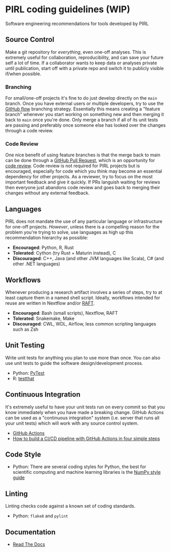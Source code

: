 # PIRL coding guidelines (WIP)
Software engineering recommendations for tools developed by PIRL




## Source Control

Make a git repository for *everything*, even one-off analyses. This is extremely useful for collaboration, reproducibility, and can save your future self a lot of time. If a collaborator wants to keep data or analyses private until publication, start off with a private repo and switch it to publicly visible if/when possible. 

### Branching

For small/one-off projects it's fine to do just develop directly on the `main` branch. Once you have external users or multiple developers, try to use the [GitHub flow](https://gitversion.net/docs/learn/branching-strategies/githubflow/) branching strategy. Essentially this means creating a "feature branch" whenever you start working on something new and then merging it back to `main` once you're done. Only merge a branch if all of its unit tests are passing and preferably once someone else has looked over the changes through a code review. 

### Code Review

One nice benefit of using feature branches is that the merge back to main can be done through a [GitHub Pull Request](https://gist.github.com/vlandham/3b2b79c40bc7353ae95a), which is an opportunity for [code review](https://github.com/features/code-review). Code review is not required for PIRL projects but is encouraged, especially for code which you think may become an essential dependency for other projects. As a reviewer, try to focus on the most important feedback and give it quickly. If PRs languish waiting for reviews then everyone just abandons code review and goes back to merging their changes without any external feedback. 

## Languages

PIRL does not mandate the use of any particular language or infrastructure for one-off projects. *However*, unless there is a compelling reason for the problem you're trying to solve, use languages as high up this recommendation hierarchy as possible: 

* **Encouraged**: Python, R, Rust
* **Tolerated**:  Cython (try Rust + Maturin instead), C
* **Discouraged**: C++, Java (and other JVM languages like Scala), C# (and other .NET languages)

## Workflows

Whenever producing a research artifact involves a series of steps, try to at least capture them in a named shell script. Ideally, workflows intended for reuse are written in Nextflow and/or [RAFT](https://gitlab.com/landscape-of-effective-neoantigens-software/raft/-/wikis/home). 

* **Encouraged**: Bash (small scripts), Nextflow, RAFT
* **Tolerated**:  Snakemake, Make
* **Discouraged**: CWL, WDL, Airflow, less common scripting languages such as Zsh

## Unit Testing

Write unit tests for anything you plan to use more than once. You can also use unit tests to guide the software design/development process. 

* Python: [PyTest](https://nose.readthedocs.io/en/latest/testing.html](https://docs.pytest.org/en/8.0.x/))
* R: [testthat](https://testthat.r-lib.org/)

## Continuous Integration

It's extremely useful to have your unit tests run on every commit so that you know immediately when you have made a breaking change. GitHub Actions can be used as a "continuous integration" system (i.e. server that runs all your unit tests) which will work with any source control system. 

* [GitHub Actions](https://docs.travis-ci.com/user/tutorial/)
* [How to build a CI/CD pipeline with GitHub Actions in four simple steps](https://github.blog/2022-02-02-build-ci-cd-pipeline-github-actions-four-steps/)


## Code Style
* Python: There are several coding styles for Python, the best for scientific computing and machine learning libraries is the [NumPy style guide](https://numpydoc.readthedocs.io/en/latest/format.html) 

## Linting
Linting checks code against a known set of coding standards.
* Python: `flake8` and `pylint`

## Documentation 
* [Read The Docs](https://readthedocs.org/)


